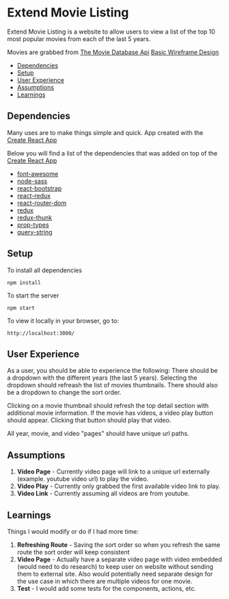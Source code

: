 # Extend Movie Listing

Extend Movie Listing is a website to allow users to view a list of the top 10 most popular movies from each of the last 5 years.

Movies are grabbed from [The Movie Database Api](https://developers.themoviedb.org/)
[Basic Wireframe Design](file://./asset/wireframe.pdf')

- [Dependencies](#dependencies)
- [Setup](#setup)
- [User Experience](#userexperience)
- [Assumptions](#assumptions)
- [Learnings](#learnings)

## Dependencies

Many uses are to make things simple and quick.
App created with the [Create React App](https://github.com/facebookincubator/create-react-app)

Below you will find a list of the dependencies that was added on top of the [Create React App](https://github.com/facebookincubator/create-react-app)

- [font-awesome](https://fontawesome.com/?from=io)
- [node-sass](https://github.com/sass/node-sass)
- [react-bootstrap](https://react-bootstrap.github.io/)
- [react-redux](https://react-redux.js.org/)
- [react-router-dom](https://www.npmjs.com/package/react-router-dom)
- [redux](https://redux.js.org/)
- [redux-thunk](https://github.com/reduxjs/redux-thunk)
- [prop-types](https://www.npmjs.com/package/prop-types)
- [query-string](https://www.npmjs.com/package/query-string)

## Setup

To install all dependencies
```
npm install
```

To start the server
```
npm start
```

To view it locally in your browser, go to:
```
http://localhost:3000/
```

## User Experience

As a user, you should be able to experience the following:
There should be a dropdown with the different years (the last 5 years). Selecting the dropdown should refreash the list of movies thumbnails. There should also be a dropdown to change the sort order.

Clicking on a movie thumbnail should refresh the top detail section with additional movie information. If the movie has videos, a video play button should appear. Clicking that button should play that video.

All year, movie, and video "pages" should have unique url paths.

## Assumptions

1. **Video Page** - Currently video page will link to a unique url externally (example. youtube video url) to play the video.
1. **Video Play** - Currently only grabbed the first available video link to play.
1. **Video Link** - Currently assuming all videos are from youtube.

## Learnings

Things I would modify or do if I had more time:

1. **Refreshing Route** - Saving the sort order so when you refresh the same route the sort order will keep consistent
1. **Video Page** - Actually have a separate video page with video embedded (would need to do research) to keep user on website without sending them to external site. Also would potentially need separate design for the use case in which there are multiple videos for one movie.
1. **Test** - I would add some tests for the components, actions, etc. 

